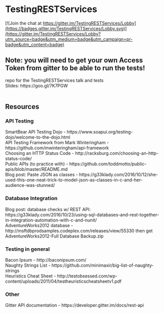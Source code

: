 # TestingRESTServices

[![Join the chat at https://gitter.im/TestingRESTServices/Lobby](https://badges.gitter.im/TestingRESTServices/Lobby.svg)](https://gitter.im/TestingRESTServices/Lobby?utm_source=badge&utm_medium=badge&utm_campaign=pr-badge&utm_content=badge)

<h2>Note: you will need to get your own Access Token from gitter to be able to run the tests!</h2>
repo for the TestingRESTServices talk and tests</br>
Slides: https://goo.gl/7K7PGW </br></br>
<h2>Resources</h2>

<h3>API Testing</h3>
SmartBear API Testing Dojo - https://www.soapui.org/testing-dojo/welcome-to-the-dojo.html </br>
API Testing Framework from Mark Winteringham - https://github.com/mwinteringham/api-framework </br>
Choosing an HTTP Status Code - http://racksburg.com/choosing-an-http-status-code/ </br>
Public APIs (to practice with) - https://github.com/toddmotto/public-apis/blob/master/README.md </br>
Blog post: Paste JSON as classes - https://g33klady.com/2016/10/12/she-used-this-one-neat-trick-to-model-json-as-classes-in-c-and-her-audience-was-stunned/ </br>

<h3>Database Integration</h3>
Blog post: database checks w/ REST API: https://g33klady.com/2016/10/23/using-sql-databases-and-rest-together-in-integration-automation-with-c-and-nunit/ </br>
AdventureWorks2012 database - http://msftdbprodsamples.codeplex.com/releases/view/55330 then get AdventureWorks2012-Full Database Backup.zip </br>

<h3>Testing in general</h3>
Bacon Ipsum  - http://baconipsum.com/ </br>
Naughty Strings List - https://github.com/minimaxir/big-list-of-naughty-strings </br>
Heuristics Cheat Sheet - http://testobsessed.com/wp-content/uploads/2011/04/testheuristicscheatsheetv1.pdf </br>

<h3>Other</h3>
Gitter API documentation - https://developer.gitter.im/docs/rest-api </br>
